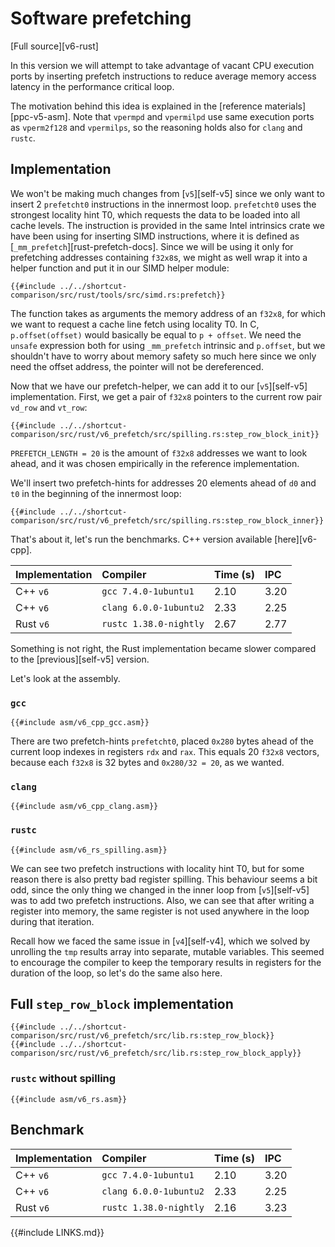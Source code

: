 # Software prefetching
[Full source][v6-rust]

In this version we will attempt to take advantage of vacant CPU execution ports by inserting prefetch instructions to reduce average memory access latency in the performance critical loop.

The motivation behind this idea is explained in the [reference materials][ppc-v5-asm].
Note that `vpermpd` and `vpermilpd` use same execution ports as `vperm2f128` and `vpermilps`, so the reasoning holds also for `clang` and `rustc`.

## Implementation

We won't be making much changes from [`v5`][self-v5] since we only want to insert 2 `prefetcht0` instructions in the innermost loop.
`prefetcht0` uses the strongest locality hint T0, which requests the data to be loaded into all cache levels.
The instruction is provided in the same Intel intrinsics crate we have been using for inserting SIMD instructions, where it is defined as [`_mm_prefetch`][rust-prefetch-docs].
Since we will be using it only for prefetching addresses containing `f32x8`s, we might as well wrap it into a helper function and put it in our SIMD helper module:
```rust,no_run,noplaypen
{{#include ../../shortcut-comparison/src/rust/tools/src/simd.rs:prefetch}}
```
The function takes as arguments the memory address of an `f32x8`, for which we want to request a cache line fetch using locality T0.
In C, `p.offset(offset)` would basically be equal to `p + offset`.
We need the `unsafe` expression both for using `_mm_prefetch` intrinsic and `p.offset`, but we shouldn't have to worry about memory safety so much here since we only need the offset address, the pointer will not be dereferenced.

Now that we have our prefetch-helper, we can add it to our [`v5`][self-v5] implementation.
First, we get a pair of `f32x8` pointers to the current row pair `vd_row` and `vt_row`:
```rust,no_run,noplaypen
{{#include ../../shortcut-comparison/src/rust/v6_prefetch/src/spilling.rs:step_row_block_init}}
```
`PREFETCH_LENGTH = 20` is the amount of `f32x8` addresses we want to look ahead, and it was chosen empirically in the reference implementation.

We'll insert two prefetch-hints for addresses 20 elements ahead of `d0` and `t0` in the beginning of the innermost loop:
```rust,no_run,noplaypen
{{#include ../../shortcut-comparison/src/rust/v6_prefetch/src/spilling.rs:step_row_block_inner}}
```

That's about it, let's run the benchmarks.
C++ version available [here][v6-cpp].

Implementation | Compiler | Time (s) | IPC
:------|:---------|:---------|:---------------
C++ `v6` | `gcc 7.4.0-1ubuntu1` | 2.10 | 3.20
C++ `v6` | `clang 6.0.0-1ubuntu2` | 2.33 | 2.25
Rust `v6` | `rustc 1.38.0-nightly` | 2.67 | 2.77

Something is not right, the Rust implementation became slower compared to the [previous][self-v5] version.

Let's look at the assembly.

### `gcc`
```x86asm
{{#include asm/v6_cpp_gcc.asm}}
```
There are two prefetch-hints `prefetcht0`, placed `0x280` bytes ahead of the current loop indexes in registers `rdx` and `rax`.
This equals 20 `f32x8` vectors, because each `f32x8` is 32 bytes and `0x280/32 = 20`, as we wanted.

### `clang`
```x86asm
{{#include asm/v6_cpp_clang.asm}}
```

### `rustc`
```x86asm
{{#include asm/v6_rs_spilling.asm}}
```
We can see two prefetch instructions with locality hint T0, but for some reason there is also pretty bad register spilling.
This behaviour seems a bit odd, since the only thing we changed in the inner loop from [`v5`][self-v5] was to add two prefetch instructions.
Also, we can see that after writing a register into memory, the same register is not used anywhere in the loop during that iteration.

Recall how we faced the same issue in [`v4`][self-v4], which we solved by unrolling the `tmp` results array into separate, mutable variables.
This seemed to encourage the compiler to keep the temporary results in registers for the duration of the loop, so let's do the same also here.

## Full `step_row_block` implementation
```rust,no_run,noplaypen
{{#include ../../shortcut-comparison/src/rust/v6_prefetch/src/lib.rs:step_row_block}}
{{#include ../../shortcut-comparison/src/rust/v6_prefetch/src/lib.rs:step_row_block_apply}}
```

### `rustc` without spilling
```x86asm
{{#include asm/v6_rs.asm}}
```

## Benchmark

Implementation | Compiler | Time (s) | IPC
:------|:---------|:---------|:---------------
C++ `v6` | `gcc 7.4.0-1ubuntu1` | 2.10 | 3.20
C++ `v6` | `clang 6.0.0-1ubuntu2` | 2.33 | 2.25
Rust `v6` | `rustc 1.38.0-nightly` | 2.16 | 3.23


{{#include LINKS.md}}
